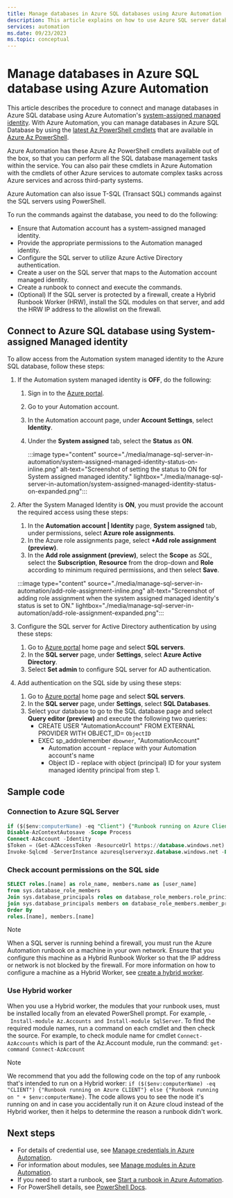 ```yaml
---
title: Manage databases in Azure SQL databases using Azure Automation
description: This article explains on how to use Azure SQL server database using a system assigned managed identity in Azure Automation.
services: automation
ms.date: 09/23/2023
ms.topic: conceptual
---
```


# Manage databases in Azure SQL database using Azure Automation

This article describes the procedure to connect and manage databases in Azure SQL database using Azure Automation's [system-assigned managed identity](enable-managed-identity-for-automation.md). With Azure Automation, you can manage databases in Azure SQL Database by using the [latest Az PowerShell cmdlets](/powershell/module/) that are available in [Azure Az PowerShell](/powershell/azure/new-azureps-module-az).

Azure Automation has these Azure Az PowerShell cmdlets available out of the box, so that you can perform all the SQL database management tasks within the service. You can also pair these cmdlets in Azure Automation with the cmdlets of other Azure services to automate complex tasks across Azure services and across third-party systems.

Azure Automation can also issue T-SQL (Transact SQL) commands against the SQL servers using PowerShell.

To run the commands against the database, you need to do the following:
- Ensure that Automation account has a system-assigned managed identity.
- Provide the appropriate permissions to the Automation managed identity.
- Configure the SQL server to utilize Azure Active Directory authentication.
- Create a user on the SQL server that maps to the Automation account managed identity.
- Create a runbook to connect and execute the commands.
- (Optional) If the SQL server is protected by a firewall, create a Hybrid Runbook Worker (HRW), install the SQL modules on that server, and add the HRW IP address to the allowlist on the firewall.


## Connect to Azure SQL database using System-assigned Managed identity

To allow access from the Automation system managed identity to the Azure SQL database, follow these steps:

1. If the Automation system managed identity is **OFF**, do the following:
   1. Sign in to the [Azure portal](https://portal.azure.com).
   1. Go to your Automation account.
   1. In the Automation account page, under **Account Settings**, select **Identity**.
   1. Under the **System assigned** tab, select the **Status** as **ON**.
   
      :::image type="content" source="./media/manage-sql-server-in-automation/system-assigned-managed-identity-status-on-inline.png" alt-text="Screenshot of setting the status to ON for System assigned managed identity." lightbox="./media/manage-sql-server-in-automation/system-assigned-managed-identity-status-on-expanded.png":::

1. After the System Managed Identity is **ON**, you must provide the account the required access using these steps:
    1. In the **Automation account | Identity** page, **System assigned** tab, under permissions, select **Azure role assignments**.
    1. In the Azure role assignments page, select **+Add role assignment (preview)**.
    1. In the **Add role assignment (preview)**, select the **Scope** as *SQL*, select the **Subscription**, **Resource** from the drop-down and **Role** according to minimum required permissions, and then select **Save**.
      
      :::image type="content" source="./media/manage-sql-server-in-automation/add-role-assignment-inline.png" alt-text="Screenshot of adding role assignment when the system assigned managed identity's status is set to ON." lightbox="./media/manage-sql-server-in-automation/add-role-assignment-expanded.png":::

1. Configure the SQL server for Active Directory authentication by using these steps:
    1. Go to [Azure portal](https://portal.azure.com) home page and select **SQL servers**.
    1. In the **SQL server** page, under **Settings**, select **Azure Active Directory**.
    1. Select **Set admin** to configure SQL server for AD authentication.

1. Add authentication on the SQL side by using these steps:
    1. Go to [Azure portal](https://portal.azure.com) home page and select **SQL servers**.
    1. In the **SQL server** page, under **Settings**, select **SQL Databases**.
    1. Select your database to go to the SQL database page and select **Query editor (preview)** and execute the following two queries:
       - CREATE USER "AutomationAccount" FROM EXTERNAL PROVIDER WITH OBJECT_ID= `ObjectID`
       - EXEC sp_addrolemember `dbowner`, "AutomationAccount"
           - Automation account - replace with your Automation account's name
           - Object ID - replace with object (principal) ID for your system managed identity principal from step 1.

## Sample code

### Connection to Azure SQL Server

  ```sql
  if ($($env:computerName) -eq "Client") {"Runbook running on Azure Client sandbox"} else {"Runbook running on " + $env:computerName}
  Disable-AzContextAutosave -Scope Process
  Connect-AzAccount -Identity
  $Token = (Get-AZAccessToken -ResourceUrl https://database.windows.net).Token
  Invoke-Sqlcmd -ServerInstance azuresqlserverxyz.database.windows.net -Database MyDBxyz -AccessToken $token -query 'select * from TableXYZ' 
  ```
### Check account permissions on the SQL side

```sql
SELECT roles.[name] as role_name, members.name as [user_name] 
from sys.database_role_members 
Join sys.database_principals roles on database_role_members.role_principal_id= roles.principal_id 
join sys.database_principals members on database_role_members.member_principal_id=members.principal_id 
Order By 
roles.[name], members.[name] 
```

> [!NOTE]
> When a SQL server is running behind a firewall, you must run the Azure Automation runbook on a machine in your own network. Ensure that you configure this machine as a Hybrid Runbook Worker so that the IP address or network is not blocked by the firewall. For more information on how to configure a machine as a Hybrid Worker, see [create a hybrid worker](extension-based-hybrid-runbook-worker-install.md).

### Use Hybrid worker
When you use a Hybrid worker, the modules that your runbook uses, must be installed locally from an elevated PowerShell prompt. For example, `- Install-module Az.Accounts and Install-module SqlServer`. To find the required module names, run a command on each cmdlet and then check the source. For example, to check module name for cmdlet `Connect-AzAccounts` which is part of the Az.Account module, run the command: `get-command Connect-AzAccount`

> [!NOTE]
> We recommend that you add the following code on the top of any runbook that's intended to run on a Hybrid worker: `if ($($env:computerName) -eq "CLIENT") {"Runbook running on Azure CLIENT"} else {"Runbook running on " + $env:computerName}`. The code allows you to see the node it's running on and in case you accidentally run it on Azure cloud instead of the Hybrid worker, then it helps to determine the reason a runbook didn't work.


## Next steps

* For details of credential use, see [Manage credentials in Azure Automation](shared-resources/credentials.md).
* For information about modules, see [Manage modules in Azure Automation](shared-resources/modules.md).
* If you need to start a runbook, see [Start a runbook in Azure Automation](start-runbooks.md).
* For PowerShell details, see [PowerShell Docs](/powershell/scripting/overview).